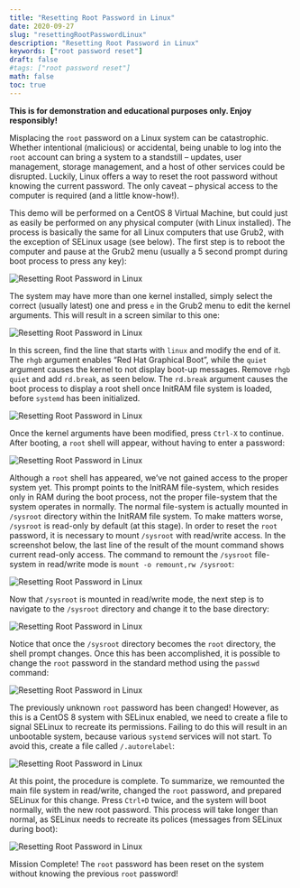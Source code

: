 ```yaml
---
title: "Resetting Root Password in Linux"
date: 2020-09-27
slug: "resettingRootPasswordLinux"
description: "Resetting Root Password in Linux"
keywords: ["root password reset"]
draft: false
#tags: ["root password reset"]
math: false
toc: true
---
```


**This is for demonstration and educational purposes only. Enjoy responsibly!**

Misplacing the `root` password on a Linux system can be catastrophic. Whether intentional (malicious) or accidental, being unable to log into the `root` account can bring a system to a standstill – updates, user management, storage management, and a host of other services could be disrupted. Luckily, Linux offers a way to reset the root password without knowing the current password. The only caveat – physical access to the computer is required (and a little know-how!).

This demo will be performed on a CentOS 8 Virtual Machine, but could just as easily be performed on any physical computer (with Linux installed). The process is basically the same for all Linux computers that use Grub2, with the exception of SELinux usage (see below). The first step is to reboot the computer and pause at the Grub2 menu (usually a 5 second prompt during boot process to press any key):

![Resetting Root Password in Linux](/devops/changingRootPassword_01.png)

The system may have more than one kernel installed, simply select the correct (usually latest) one and press `e` in the Grub2 menu to edit the kernel arguments. This will result in a screen similar to this one:

![Resetting Root Password in Linux](/devops/changingRootPassword_02.png)

In this screen, find the line that starts with `linux` and modify the end of it. The `rhgb` argument enables “Red Hat Graphical Boot”, while the `quiet` argument causes the kernel to not display boot-up messages. Remove `rhgb quiet` and add `rd.break`, as seen below. The `rd.break` argument causes the boot process to display a root shell once InitRAM file system is loaded, before `systemd` has been initialized.

![Resetting Root Password in Linux](/devops/changingRootPassword_03.png)

Once the kernel arguments have been modified, press `Ctrl-X` to continue. After booting, a `root` shell will appear, without having to enter a password:

![Resetting Root Password in Linux](/devops/changingRootPassword_04.png)

Although a `root` shell has appeared, we’ve not gained access to the proper system yet. This prompt points to the InitRAM file-system, which resides only in RAM during the boot process, not the proper file-system that the system operates in normally. The normal file-system is actually mounted in `/sysroot` directory within the InitRAM file system. To make matters worse, `/sysroot` is read-only by default (at this stage). In order to reset the `root` password, it is necessary to mount `/sysroot` with read/write access. In the screenshot below, the last line of the result of the mount command shows current read-only access. The command to remount the `/sysroot` file-system in read/write mode is `mount -o remount,rw /sysroot`:

![Resetting Root Password in Linux](/devops/changingRootPassword_05.png)

Now that `/sysroot` is mounted in read/write mode, the next step is to navigate to the `/sysroot` directory and change it to the base directory:

![Resetting Root Password in Linux](/devops/changingRootPassword_06.png)

Notice that once the `/sysroot` directory becomes the `root` directory, the shell prompt changes. Once this has been accomplished, it is possible to change the	`root` password in the standard method using the `passwd` command:

![Resetting Root Password in Linux](/devops/changingRootPassword_07.png)

The previously unknown `root` password has been changed! However, as this is a CentOS 8 system with SELinux enabled, we need to create a file to signal SELinux to recreate its permissions. Failing to do this will result in an unbootable system, because various `systemd` services will not start. To avoid this, create a file called `/.autorelabel`:

![Resetting Root Password in Linux](/devops/changingRootPassword_08.png)

At this point, the procedure is complete. To summarize, we remounted the main file system in read/write, changed the `root` password, and prepared SELinux for this change. Press `Ctrl+D` twice, and the system will boot normally, with the new root password. This process will take longer than normal, as SELinux needs to recreate its polices (messages from SELinux during boot):

![Resetting Root Password in Linux](/devops/changingRootPassword_09.png)

Mission Complete! The `root` password has been reset on the system without knowing the previous `root` password!
